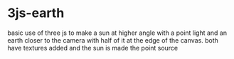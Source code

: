 # 3js-earth

basic use of three js to make a sun at higher angle with a point light and an earth closer to the camera with half of it at the edge of the canvas.
both have textures added and the sun is made the point source
